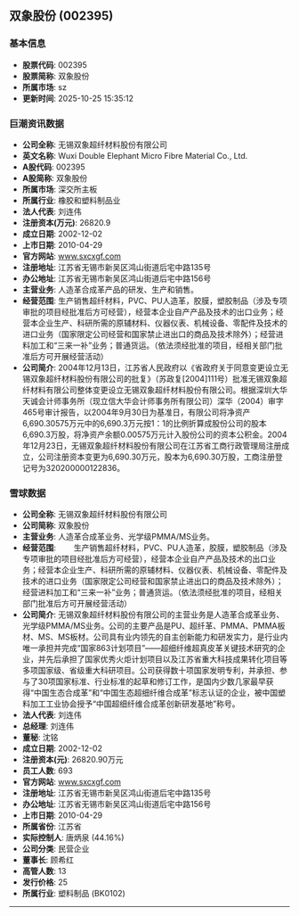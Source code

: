 ## 双象股份 (002395)

### 基本信息

- **股票代码**: 002395
- **股票简称**: 双象股份
- **所属市场**: sz
- **更新时间**: 2025-10-25 15:35:12

### 巨潮资讯数据

- **公司全称**: 无锡双象超纤材料股份有限公司
- **英文名称**: Wuxi Double Elephant Micro Fibre Material Co., Ltd.
- **A股代码**: 002395
- **A股简称**: 双象股份
- **所属市场**: 深交所主板
- **所属行业**: 橡胶和塑料制品业
- **法人代表**: 刘连伟
- **注册资本(万元)**: 26820.9
- **成立日期**: 2002-12-02
- **上市日期**: 2010-04-29
- **官方网站**: www.sxcxgf.com
- **注册地址**: 江苏省无锡市新吴区鸿山街道后宅中路135号
- **办公地址**: 江苏省无锡市新吴区鸿山街道后宅中路156号
- **主营业务**: 人造革合成革产品的研发、生产和销售。
- **经营范围**: 生产销售超纤材料，PVC、PU人造革，胶膜，塑胶制品（涉及专项审批的项目经批准后方可经营），经营本企业自产产品及技术的出口业务；经营本企业生产、科研所需的原辅材料、仪器仪表、机械设备、零配件及技术的进口业务（国家限定公司经营和国家禁止进出口的商品及技术除外）；经营进料加工和“三来一补”业务；普通货运。（依法须经批准的项目，经相关部门批准后方可开展经营活动）
- **公司简介**: 2004年12月13日，江苏省人民政府以《省政府关于同意变更设立无锡双象超纤材料股份有限公司的批复》（苏政复[2004]111号）批准无锡双象超纤材料有限公司整体变更设立无锡双象超纤材料股份有限公司。根据深圳大华天诚会计师事务所（现立信大华会计师事务所有限公司）深华（2004）审字465号审计报告，以2004年9月30日为基准日，有限公司将净资产6,690.30575万元中的6,690.3万元按1：1的比例折算成股份公司的股本6,690.3万股，将净资产余额0.00575万元计入股份公司的资本公积金。2004年12月23日，无锡双象超纤材料股份有限公司在江苏省工商行政管理局注册成立，公司注册资本变更为6,690.30万元，股本为6,690.30万股，工商注册登记号为320200000122836。

### 雪球数据

- **公司全称**: 无锡双象超纤材料股份有限公司
- **公司简称**: 双象股份
- **主营业务**: 人造革合成革业务、光学级PMMA/MS业务。
- **经营范围**: 　　生产销售超纤材料，PVC、PU人造革，胶膜，塑胶制品（涉及专项审批的项目经批准后方可经营），经营本企业自产产品及技术的出口业务；经营本企业生产、科研所需的原辅材料、仪器仪表、机械设备、零配件及技术的进口业务（国家限定公司经营和国家禁止进出口的商品及技术除外）；经营进料加工和“三来一补”业务；普通货运。（依法须经批准的项目，经相关部门批准后方可开展经营活动）
- **公司简介**: 无锡双象超纤材料股份有限公司的主营业务是人造革合成革业务、光学级PMMA/MS业务。公司的主要产品是PU、超纤革、PMMA、PMMA板材、MS、MS板材。公司具有业内领先的自主创新能力和研发实力，是行业内唯一承担并完成“国家863计划项目”——超细纤维超真皮革关键技术研究的企业，并先后承担了国家优秀火炬计划项目以及江苏省重大科技成果转化项目等多项国家级、省级重大科研项目。公司获得数十项国家发明专利，并承担、参与了30项国家标准、行业标准的起草和修订工作，是国内少数几家最早获得“中国生态合成革”和“中国生态超细纤维合成革”标志认证的企业，被中国塑料加工工业协会授予“中国超细纤维合成革创新研发基地”称号。
- **法人代表**: 刘连伟
- **总经理**: 刘连伟
- **董秘**: 沈铭
- **成立日期**: 2002-12-02
- **注册资本(元)**: 26820.90万元
- **员工人数**: 693
- **官方网站**: www.sxcxgf.com
- **注册地址**: 江苏省无锡市新吴区鸿山街道后宅中路135号
- **办公地址**: 江苏省无锡市新吴区鸿山街道后宅中路156号
- **上市日期**: 2010-04-29
- **所属省份**: 江苏省
- **实际控制人**: 唐炳泉 (44.16%)
- **公司分类**: 民营企业
- **董事长**: 顾希红
- **高管人数**: 13
- **发行价格**: 25
- **所属行业**: 塑料制品 (BK0102)

---